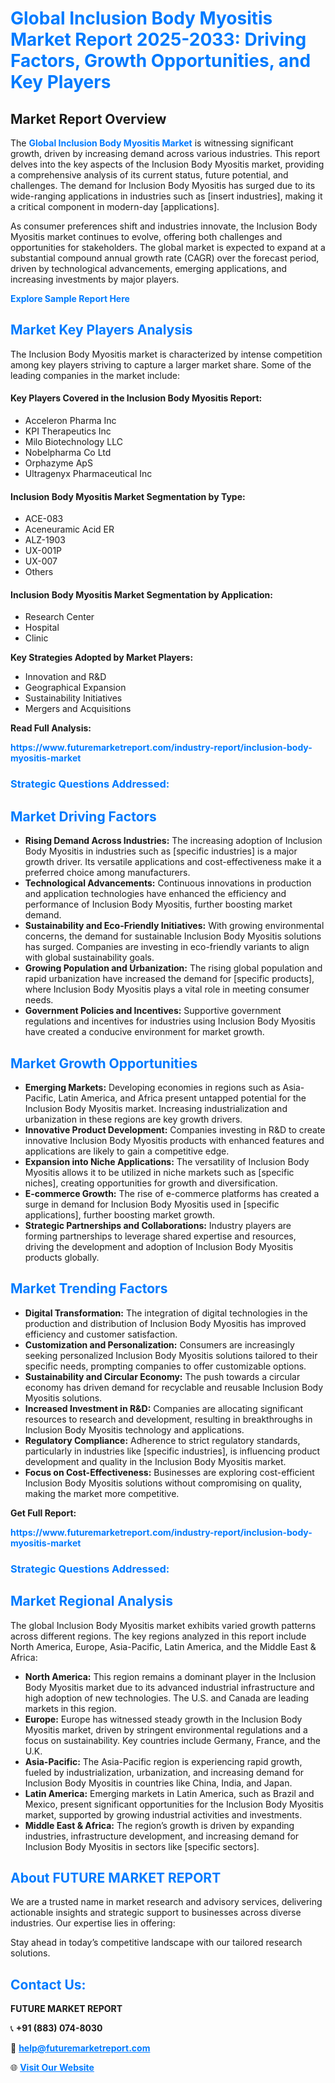 <h1 style="color: #007BFF;">Global Inclusion Body Myositis Market Report 2025-2033: Driving Factors, Growth Opportunities, and Key Players</h1>

<section id="overview">
<h2>Market Report Overview</h2>
<p>The <a href="https://www.futuremarketreport.com/industry-report/inclusion-body-myositis-market" style="color: #007BFF; text-decoration: none;"><strong>Global Inclusion Body Myositis Market</strong></a> is witnessing significant growth, driven by increasing demand across various industries. This report delves into the key aspects of the Inclusion Body Myositis market, providing a comprehensive analysis of its current status, future potential, and challenges. The demand for Inclusion Body Myositis has surged due to its wide-ranging applications in industries such as [insert industries], making it a critical component in modern-day [applications].</p>
<p>As consumer preferences shift and industries innovate, the Inclusion Body Myositis market continues to evolve, offering both challenges and opportunities for stakeholders. The global market is expected to expand at a substantial compound annual growth rate (CAGR) over the forecast period, driven by technological advancements, emerging applications, and increasing investments by major players.</p>
</section>

<section id="overview">
<p><a href="https://www.futuremarketreport.com/request-sample/reportId=53282" style="color: #007BFF; text-decoration: none;"><strong>Explore Sample Report Here</strong></a></p>
</section>

<section id="key-players">
<h2 style="color: #007BFF;">Market Key Players Analysis</h2>
<p>The Inclusion Body Myositis market is characterized by intense competition among key players striving to capture a larger market share. Some of the leading companies in the market include:</p>
<h4>Key Players Covered in the Inclusion Body Myositis Report:</h4>
<ul><li>Acceleron Pharma Inc</li><li>KPI Therapeutics Inc</li><li>Milo Biotechnology LLC</li><li>Nobelpharma Co Ltd</li><li>Orphazyme ApS</li><li>Ultragenyx Pharmaceutical Inc</li></ul>
<h4>Inclusion Body Myositis Market Segmentation by Type:</h4>
<ul><li>ACE-083</li><li>Aceneuramic Acid ER</li><li>ALZ-1903</li><li>UX-001P</li><li>UX-007</li><li>Others</li></ul>

<h4>Inclusion Body Myositis Market Segmentation by Application:</h4>
<ul><li>Research Center</li><li>Hospital</li><li>Clinic</li></ul>
<p><strong>Key Strategies Adopted by Market Players:</strong></p>
<ul>
<li>Innovation and R&D</li>
<li>Geographical Expansion</li>
<li>Sustainability Initiatives</li>
<li>Mergers and Acquisitions</li>
</ul>
</section>

<section>
<p><strong>Read Full Analysis: </strong></p><a href="https://www.futuremarketreport.com/industry-report/inclusion-body-myositis-market" style="color: #007BFF; text-decoration: none;"><strong>https://www.futuremarketreport.com/industry-report/inclusion-body-myositis-market</strong></a>
<h3 style="color: #007BFF;">Strategic Questions Addressed:</h3>
</section>

<section id="driving-factors">
<h2 style="color: #007BFF;">Market Driving Factors</h2>
<ul>
<li><strong>Rising Demand Across Industries:</strong> The increasing adoption of Inclusion Body Myositis in industries such as [specific industries] is a major growth driver. Its versatile applications and cost-effectiveness make it a preferred choice among manufacturers.</li>
<li><strong>Technological Advancements:</strong> Continuous innovations in production and application technologies have enhanced the efficiency and performance of Inclusion Body Myositis, further boosting market demand.</li>
<li><strong>Sustainability and Eco-Friendly Initiatives:</strong> With growing environmental concerns, the demand for sustainable Inclusion Body Myositis solutions has surged. Companies are investing in eco-friendly variants to align with global sustainability goals.</li>
<li><strong>Growing Population and Urbanization:</strong> The rising global population and rapid urbanization have increased the demand for [specific products], where Inclusion Body Myositis plays a vital role in meeting consumer needs.</li>
<li><strong>Government Policies and Incentives:</strong> Supportive government regulations and incentives for industries using Inclusion Body Myositis have created a conducive environment for market growth.</li>
</ul>
</section>

<section id="growth-opportunities">
<h2 style="color: #007BFF;">Market Growth Opportunities</h2>
<ul>
<li><strong>Emerging Markets:</strong> Developing economies in regions such as Asia-Pacific, Latin America, and Africa present untapped potential for the Inclusion Body Myositis market. Increasing industrialization and urbanization in these regions are key growth drivers.</li>
<li><strong>Innovative Product Development:</strong> Companies investing in R&D to create innovative Inclusion Body Myositis products with enhanced features and applications are likely to gain a competitive edge.</li>
<li><strong>Expansion into Niche Applications:</strong> The versatility of Inclusion Body Myositis allows it to be utilized in niche markets such as [specific niches], creating opportunities for growth and diversification.</li>
<li><strong>E-commerce Growth:</strong> The rise of e-commerce platforms has created a surge in demand for Inclusion Body Myositis used in [specific applications], further boosting market growth.</li>
<li><strong>Strategic Partnerships and Collaborations:</strong> Industry players are forming partnerships to leverage shared expertise and resources, driving the development and adoption of Inclusion Body Myositis products globally.</li>
</ul>
</section>

<section id="trending-factors">
<h2 style="color: #007BFF;">Market Trending Factors</h2>
<ul>
<li><strong>Digital Transformation:</strong> The integration of digital technologies in the production and distribution of Inclusion Body Myositis has improved efficiency and customer satisfaction.</li>
<li><strong>Customization and Personalization:</strong> Consumers are increasingly seeking personalized Inclusion Body Myositis solutions tailored to their specific needs, prompting companies to offer customizable options.</li>
<li><strong>Sustainability and Circular Economy:</strong> The push towards a circular economy has driven demand for recyclable and reusable Inclusion Body Myositis solutions.</li>
<li><strong>Increased Investment in R&D:</strong> Companies are allocating significant resources to research and development, resulting in breakthroughs in Inclusion Body Myositis technology and applications.</li>
<li><strong>Regulatory Compliance:</strong> Adherence to strict regulatory standards, particularly in industries like [specific industries], is influencing product development and quality in the Inclusion Body Myositis market.</li>
<li><strong>Focus on Cost-Effectiveness:</strong> Businesses are exploring cost-efficient Inclusion Body Myositis solutions without compromising on quality, making the market more competitive.</li>
</ul>
</section>

<section>
<p><strong>Get Full Report: </strong></p><a href="https://www.futuremarketreport.com/industry-report/inclusion-body-myositis-market" style="color: #007BFF; text-decoration: none;"><strong>https://www.futuremarketreport.com/industry-report/inclusion-body-myositis-market</strong></a>
<h3 style="color: #007BFF;">Strategic Questions Addressed:</h3>
</section>


<section id="regional-analysis">
<h2 style="color: #007BFF;">Market Regional Analysis</h2>
<p>The global Inclusion Body Myositis market exhibits varied growth patterns across different regions. The key regions analyzed in this report include North America, Europe, Asia-Pacific, Latin America, and the Middle East & Africa:</p>
<ul>
<li><strong>North America:</strong> This region remains a dominant player in the Inclusion Body Myositis market due to its advanced industrial infrastructure and high adoption of new technologies. The U.S. and Canada are leading markets in this region.</li>
<li><strong>Europe:</strong> Europe has witnessed steady growth in the Inclusion Body Myositis market, driven by stringent environmental regulations and a focus on sustainability. Key countries include Germany, France, and the U.K.</li>
<li><strong>Asia-Pacific:</strong> The Asia-Pacific region is experiencing rapid growth, fueled by industrialization, urbanization, and increasing demand for Inclusion Body Myositis in countries like China, India, and Japan.</li>
<li><strong>Latin America:</strong> Emerging markets in Latin America, such as Brazil and Mexico, present significant opportunities for the Inclusion Body Myositis market, supported by growing industrial activities and investments.</li>
<li><strong>Middle East & Africa:</strong> The region’s growth is driven by expanding industries, infrastructure development, and increasing demand for Inclusion Body Myositis in sectors like [specific sectors].</li>
</ul>
</section>

<footer>
<h2 style="color: #007BFF;">About FUTURE MARKET REPORT</h2>
<p>We are a trusted name in market research and advisory services, delivering actionable insights and strategic support to businesses across diverse industries. Our expertise lies in offering:</p>

<p>Stay ahead in today’s competitive landscape with our tailored research solutions.</p>

<h2 style="color: #007BFF;">Contact Us:</h2>
<p><strong>FUTURE MARKET REPORT</strong></p>
<p>📞 <strong>+91 (883) 074-8030</strong></p>
<p>📧 <strong><a href="mailto:help@futuremarketreport.com" style="color: #007BFF;">help@futuremarketreport.com</a></strong></p>
<p>🌐 <strong><a href="https://www.futuremarketreport.com/" style="color: #007BFF;">Visit Our Website</a></strong></p>
</footer>